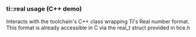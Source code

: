 ### ti::real usage (C++ demo)

Interacts with the toolchain's C++ class wrapping TI's Real number format.
This format is already accessible in C via the real_t struct provided in tice.h

